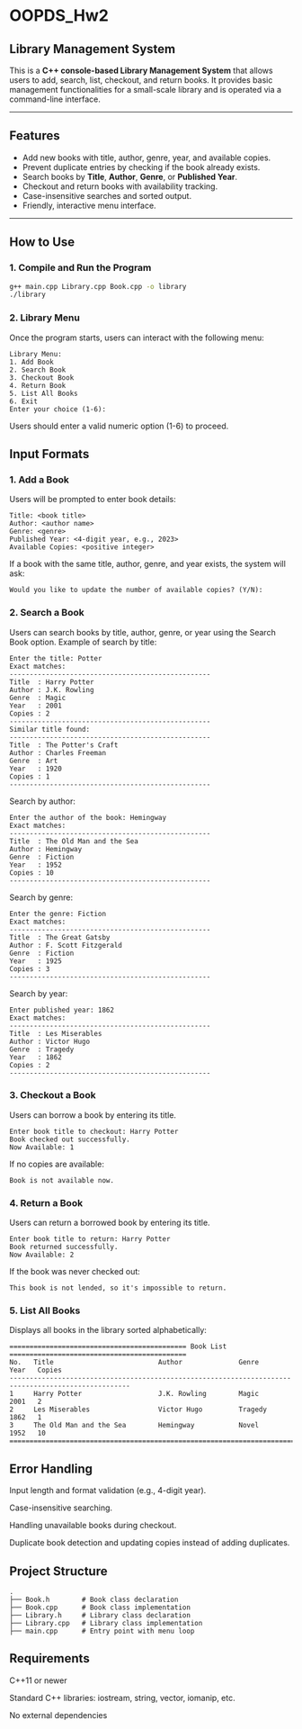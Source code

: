 # OOPDS_Hw2  
## Library Management System

This is a **C++ console-based Library Management System** that allows users to add, search, list, checkout, and return books. It provides basic management functionalities for a small-scale library and is operated via a command-line interface.

---

## Features

- Add new books with title, author, genre, year, and available copies.
- Prevent duplicate entries by checking if the book already exists.
- Search books by **Title**, **Author**, **Genre**, or **Published Year**.
- Checkout and return books with availability tracking.
- Case-insensitive searches and sorted output.
- Friendly, interactive menu interface.

---

## How to Use

### 1. Compile and Run the Program
```bash
g++ main.cpp Library.cpp Book.cpp -o library
./library
```
### 2. Library Menu
Once the program starts, users can interact with the following menu:
```plaintext
Library Menu:
1. Add Book
2. Search Book
3. Checkout Book
4. Return Book
5. List All Books
6. Exit
Enter your choice (1-6):
```
Users should enter a valid numeric option (1-6) to proceed.

## Input Formats
### 1. Add a Book
Users will be prompted to enter book details:

```plaintext
Title: <book title>
Author: <author name>
Genre: <genre>
Published Year: <4-digit year, e.g., 2023>
Available Copies: <positive integer>
```
If a book with the same title, author, genre, and year exists, the system will ask:

```plaintext
Would you like to update the number of available copies? (Y/N):
```
### 2. Search a Book
Users can search books by title, author, genre, or year using the Search Book option.
Example of search by title:
```plaintext
Enter the title: Potter
Exact matches:
--------------------------------------------------
Title  : Harry Potter
Author : J.K. Rowling
Genre  : Magic
Year   : 2001
Copies : 2
--------------------------------------------------
Similar title found:
--------------------------------------------------
Title  : The Potter's Craft
Author : Charles Freeman
Genre  : Art
Year   : 1920
Copies : 1
--------------------------------------------------
```
Search by author:
```plaintext
Enter the author of the book: Hemingway
Exact matches:
--------------------------------------------------
Title  : The Old Man and the Sea
Author : Hemingway
Genre  : Fiction
Year   : 1952
Copies : 10
--------------------------------------------------
```
Search by genre:

```plaintext
Enter the genre: Fiction
Exact matches:
--------------------------------------------------
Title  : The Great Gatsby
Author : F. Scott Fitzgerald
Genre  : Fiction
Year   : 1925
Copies : 3
--------------------------------------------------
```
Search by year:

```plaintext
Enter published year: 1862
Exact matches:
--------------------------------------------------
Title  : Les Miserables
Author : Victor Hugo
Genre  : Tragedy
Year   : 1862
Copies : 2
--------------------------------------------------
```

### 3. Checkout a Book
Users can borrow a book by entering its title.

```plaintext
Enter book title to checkout: Harry Potter
Book checked out successfully.
Now Available: 1
```
If no copies are available:
```plaintext
Book is not available now.
```
### 4. Return a Book
Users can return a borrowed book by entering its title.
```plaintext
Enter book title to return: Harry Potter
Book returned successfully.
Now Available: 2
```
If the book was never checked out:
```plaintext
This book is not lended, so it's impossible to return.
```
### 5. List All Books
Displays all books in the library sorted alphabetically:

```plaintext
============================================ Book List ============================================
No.   Title                          Author              Genre             Year   Copies
----------------------------------------------------------------------------------------------------
1     Harry Potter                   J.K. Rowling        Magic             2001   2
2     Les Miserables                 Victor Hugo         Tragedy           1862   1
3     The Old Man and the Sea        Hemingway           Novel             1952   10
====================================================================================================
```
## Error Handling
Input length and format validation (e.g., 4-digit year).

Case-insensitive searching.

Handling unavailable books during checkout.

Duplicate book detection and updating copies instead of adding duplicates.

## Project Structure
```plaintxt
.
├── Book.h        # Book class declaration
├── Book.cpp      # Book class implementation
├── Library.h     # Library class declaration
├── Library.cpp   # Library class implementation
├── main.cpp      # Entry point with menu loop
```
## Requirements
C++11 or newer

Standard C++ libraries: iostream, string, vector, iomanip, etc.

No external dependencies

